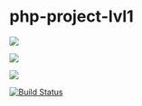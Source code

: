 # php-project-lvl1
<a href="https://asciinema.org/a/P4GQSrzb6FMQh9SIR2wXtIGtX" target="_blank"><img src="https://asciinema.org/a/P4GQSrzb6FMQh9SIR2wXtIGtX.svg" /></a>

<a href="https://codeclimate.com/github/aspov/php-project-lvl1/maintainability"><img src="https://api.codeclimate.com/v1/badges/355b3ce8cdf6ae9f2646/maintainability" /></a>

<a href="https://codeclimate.com/github/aspov/php-project-lvl1/test_coverage"><img src="https://api.codeclimate.com/v1/badges/355b3ce8cdf6ae9f2646/test_coverage" /></a>

[![Build Status](https://travis-ci.org/aspov/php-project-lvl1.svg?branch=master)](https://travis-ci.org/aspov/php-project-lvl1)
